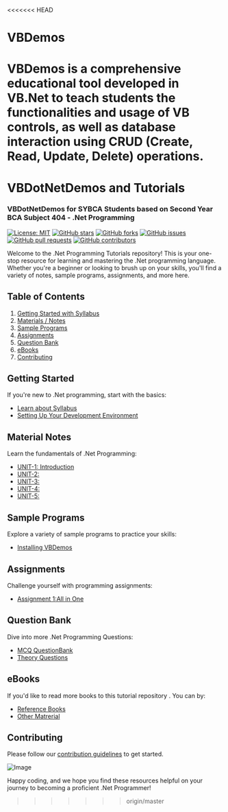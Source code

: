 <<<<<<< HEAD
# VBDemos
 VBDemos is a comprehensive educational tool developed in VB.Net to teach students the functionalities and usage of VB controls, as well as database interaction using CRUD (Create, Read, Update, Delete) operations.
=======
# VBDotNetDemos and Tutorials 
### VBDotNetDemos for SYBCA Students based on Second Year BCA Subject 404 - .Net Programming

[![License: MIT](https://img.shields.io/badge/License-MIT-blue.svg)](LICENSE)
[![GitHub stars](https://img.shields.io/github/stars/sbccas/VBDotNetDemos.svg)](https://github.com/sbccas/VBDotNetDemos/stargazers)
[![GitHub forks](https://img.shields.io/github/forks/sbccas/VBDotNetDemos.svg)](https://github.com/sbccas/VBDotNetDemos/network)
[![GitHub issues](https://img.shields.io/github/issues/sbccas/VBDotNetDemos.svg)](https://github.com/sbccas/VBDotNetDemos/issues)
[![GitHub pull requests](https://img.shields.io/github/issues-pr/sbccas/VBDotNetDemos.svg)](https://github.com/sbccas/VBDotNetDemos/pulls)
[![GitHub contributors](https://img.shields.io/github/contributors/sbccas/VBDotNetDemos.svg)](https://github.com/sbccas/VBDotNetDemos/graphs/contributors)

Welcome to the .Net Programming Tutorials repository! This is your one-stop resource for learning and mastering the .Net programming language. Whether you're a beginner or looking to brush up on your skills, you'll find a variety of notes, sample programs, assignments, and more here.

## Table of Contents

1. [Getting Started with Syllabus](#getting-started)
2. [Materials / Notes](#material-notes)
3. [Sample Programs](#sample-programs)
4. [Assignments](#assignments)
5. [Question Bank](#question-bank)
6. [eBooks](#ebooks)
7. [Contributing](#contributing)

## Getting Started

If you're new to .Net programming, start with the basics:

- [Learn about Syllabus](1_Syllabus/Syllabus_2020-21.pdf)
- [Setting Up Your Development Environment](1_Syllabus/setup.md)


## Material Notes

Learn the fundamentals of .Net Programming:

- [UNIT-1: Introduction](2_Notes/Unit_1.pdf)
- [UNIT-2: ](2_Notes/Unit_2.pdf)
- [UNIT-3: ](2_Notes/Unit_3.pdf)
- [UNIT-4: ](2_Notes/Unit_4.pdf)
- [UNIT-5: ](2_Notes/Unit_5.pdf)

## Sample Programs

Explore a variety of sample programs to practice your skills:

- [Installing VBDemos](3_Programs/installvbdemos.md)


## Assignments

Challenge yourself with programming assignments:

- [Assignment 1:All in One](4_Assignments/Assignment_Sheet.pdf)


## Question Bank

Dive into more .Net Programming Questions:

- [MCQ QuestionBank](5_QuestionBank/All_Units_MCQs.pdf)
- [Theory Questions](5_QuestionBank/All_Units_MCQs.pdf)

## eBooks

If you'd like to read more books to this tutorial repository . You can by:

- [Reference Books](6_eBooks/)
- [Other Matrerial](6_eBooks/)

## Contributing
Please follow our [contribution guidelines](README.md) to get started.

<img src="https://github.com/sbccas/VBDotNetDemos/assets/115479871/db8a94c1-51da-4973-86df-4054184e1191" alt="Image" width="Auto" height="Auto">

Happy coding, and we hope you find these resources helpful on your journey to becoming a proficient .Net Programmer!

>>>>>>> origin/master
